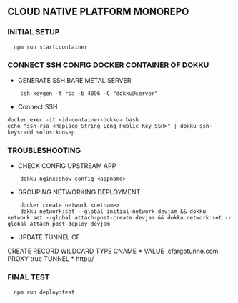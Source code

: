 ## CLOUD NATIVE PLATFORM MONOREPO


### INITIAL SETUP
```shell
  npm run start:container
```


### CONNECT SSH CONFIG DOCKER CONTAINER OF DOKKU

- GENERATE SSH BARE METAL SERVER
```shell
    ssh-keygen -t rsa -b 4096 -C "dokku@server"
```

- Connect SSH

```shell
docker exec -it <id-container-dokku> bash
echo "ssh-rsa <Replace String Long Public Key SSH>" | dokku ssh-keys:add solusikonsep
```

### TROUBLESHOOTING

- CHECK CONFIG UPSTREAM APP

```shell
    dokku nginx:show-config <appname>
```

- GROUPING NETWORKING DEPLOYMENT

```shell
    docker create network <netname>
    dokku network:set --global initial-network devjam && dokku network:set --global attach-post-create devjam && dokku network:set --global attach-post-deploy devjam
```

- UPDATE TUNNEL CF

CREATE RECORD 
WILDCARD TYPE CNAME * VALUE <TunnelID>.cfargotunne.com PROXY true
TUNNEL * <rootdomain> http://<dokkuhostcontainerId>


### FINAL TEST
```shell
  npm run deploy:test
```
